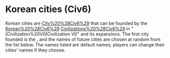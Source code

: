 # Korean cities (Civ6)

Korean cities are [City%20%28Civ6%29](cities) that can be founded by the [Korean%20%28Civ6%29](Korean) [Civilizations%20%28Civ6%29](civilization) in "[Civilization%20VI](Civilization VI)" and its expansions. The first city founded is the , and the names of future cities are chosen at random from the list below.
The names listed are default names; players can change their cities' names if they choose.